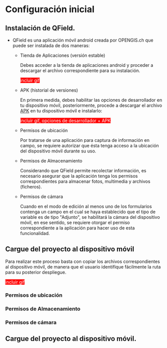 # Configuración inicial

## Instalación de QField.

* QField es una aplicación móvil android creada por OPENGIS.ch que puede ser instalada de dos maneras:

   - Tienda de Aplicaciones (versión estable)

     Debes acceder a la tienda de aplicaciones android y proceder a descargar el archivo correspondiente para su instalación.

     <span style="background:red"><span style="color:white">incluir gif</span> </span>

  - APK (historial de versiones)

    En primera medida, debes habilitar las opciones de desarrollador en tu dispositivo móvil, posteriormente, procede a descargar el archivo [APK](https://github.com/opengisch/QField/releases/download/v1.9.1/qfield-v1.9.1-armv7.apk) en tu dispositivo móvil e instalarlo:

    <span style="background:red"><span style="color:white">incluir gif, opciones de desarrollador + APK</span> </span>

  * Permisos de ubicación

    Por tratarse de una aplicación para captura de información en campo, se requiere autorizar que ésta tenga acceso a la ubicación del dispositivo móvil durante su uso.

  * Permisos de Almacenamiento 

    Considerando que QField permite recolectar información, es necesario asegurar que la aplicación tenga los permisos correspondientes para almacenar fotos, multimedia y archivos (ficheros).

  * Permisos de cámara

    Cuando en el modo de edición al menos uno de los formularios contenga un campo en el cual se haya establecido que el tipo de variable es de tipo "Adjunto", se habilitará la cámara del dispositivo móvil,  en ese sentido, se requiere otorgar el permiso correspondiente a la aplicación para hacer uso de esta funcionalidad.

## Cargue del proyecto al dispositivo móvil

Para realizar este proceso basta con copiar los archivos correspondientes al dispositivo móvil, de manera que el usuario identifique fácilmente la ruta para su posterior despliegue.

<span style="background:red"><span style="color:white">incluir gif</span> </span>

### Permisos de ubicación

### Permisos de Almacenamiento 

### Permisos de cámara

## Cargue del proyecto al dispositivo móvil.